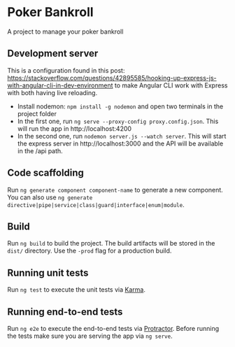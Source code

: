 # Poker Bankroll

A project to manage your poker bankroll

## Development server

This is a configuration found in this post: https://stackoverflow.com/questions/42895585/hooking-up-express-js-with-angular-cli-in-dev-environment to make Angular CLI work with Express with both having live reloading.

* Install nodemon: `npm install -g nodemon` and open two terminals in the project folder 
* In the first one, run `ng serve --proxy-config proxy.config.json`. This will run the app in http://localhost:4200
* In the second one, run `nodemon server.js --watch server`. This will start the express server in http://localhost:3000 and the API will be available in the /api path.

## Code scaffolding

Run `ng generate component component-name` to generate a new component. You can also use `ng generate directive|pipe|service|class|guard|interface|enum|module`.

## Build

Run `ng build` to build the project. The build artifacts will be stored in the `dist/` directory. Use the `-prod` flag for a production build.

## Running unit tests

Run `ng test` to execute the unit tests via [Karma](https://karma-runner.github.io).

## Running end-to-end tests

Run `ng e2e` to execute the end-to-end tests via [Protractor](http://www.protractortest.org/).
Before running the tests make sure you are serving the app via `ng serve`.
